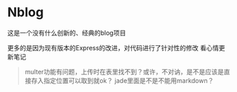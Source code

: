 # Nblog
这是一个没有什么创新的、经典的blog项目

更多的是因为现有版本的Express的改进，对代码进行了针对性的修改
看心情更新笔记

>multer功能有问题，上传时在表里找不到？或许，不对讷，是不是应该是直接存入指定位置可以取到就ok？
>jade里面是不是不能用markdown？
